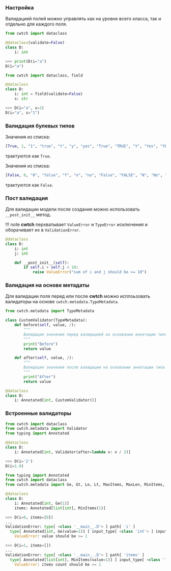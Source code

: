 ### Настройка

Валидацией полей можно управлять как на уровне всего класса, так и отдельно для каждого поля.

```python
from cwtch import dataclass

@dataclass(validate=False)
class D:
    i: int
```

```python
>>> print(D(i="a")
D(i="a")
```

```python
from cwtch import dataclass, field

@dataclass
class D:
    i: int = field(validate=False)
    s: str
```

```python
>>> D(i="a", s=1)
D(i="a", s="1")
```


### Валидация булевых типов

Значения из списка:

```python
[True, 1, "1", "true", "t", "y", "yes", "True", "TRUE", "Y", "Yes", "YES"]
```

трактуются как `True`.

Значения из списка:

```python
[False, 0, "0", "false", "f", "n", "no", "False", "FALSE", "N", "No", "NO"]
```

трактуются как `False`.


### Пост валидация

Для валидации модели после создания можно использовать `__post_init__` метод.

!!! note
    **cwtch** перхватывает `ValueError` и `TypeError` исключения и оборачивает их в `ValidationError`.

```python
@dataclass
class D:
    i: int
    j: int

    def __post_init__(self):
        if self.i + self.j < 10:
            raise ValueError("sum of i and j should be >= 10")
```


### Валидация на основе метадаты

Для валидации поля перед или после **cwtch** можно исплоьзовать валидаторы на основе `cwtch.metadata.TypeMetadata`.

```python
from cwtch.metadata import TypeMetadata

class CustomValidator(TypeMetadata):
    def before(self, value, /):
        """
        Валидация значения перед валидацией на основании аннотации типа
        """
        print("Before")
        return value

    def after(self, value, /):
        """
        Валидация значения после валидации на основании аннотации типа
        """
        print("After")
        return value

@dataclass
class D:
    i: Annotated[int, CustomValidator()]
```


### Встроенные валидаторы

```  python
from cwtch import dataclass
from cwtch.metadata import Validator
from typing import Annotated

@dataclass
class D:
    i: Annotated[int, Validator(after=lambda v: v / 2)]

>>> D(i='2')
D(i=1.0)
```

```python
from typing import Annotated
from cwtch import dataclass
from cwtch.metadata import Ge, Gt, Le, Lt, MaxItems, MaxLen, MinItems, MinLen

@dataclass
class D:
    i: Annotated[int, Ge(1)]
    items: Annotated[list[int], MinItems(1)]
```

```python
>>> D(i=0, items=[0])
...
ValidationError: type[ <class '__main__.D'> ] path[ 'i' ]
  type[ Annotated[int, Ge(value=1)] ] input_type[ <class 'int'> ] input_value[ 0 ]
    ValueError: value should be >= 1
```

```python
>>> D(i=1, items=[])
...
ValidationError: type[ <class '__main__.D'> ] path[ 'items' ]
  type[ Annotated[list[int], MinItems(value=1)] ] input_type[ <class 'list'> ] input_value[ [] ]
    ValueError: items count should be >= 1
```
